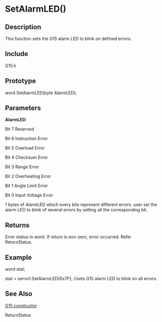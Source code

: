 # SetAlarmLED() #

## Description ##
This function sets the G15 alarm LED to blink on defined errors.

## Include ##
G15.h

## Prototype ##
word SetAlarmLED(byte AlarmLED);

## Parameters ##
**AlarmLED**:

Bit 7	Reserved

Bit 6	Instruction Error

Bit 5	Overload Error

Bit 4	Checksum Error

Bit 3	Range Error

Bit 2	Overheating Error

Bit 1	Angle Limit Error

Bit 0	Input Voltage Error


1 bytes of AlarmLED which every bits represent different errors. user set the alarm LED to blink of several errors by setting all the corresponding bit.



## Returns ##
Error status in word. If return is non-zero, error occurred. Refer ReturnStatus.

## Example ##
word stat;

stat = servo1.SetAlarmLED(0x7F);  //sets G15 alarm LED to blink on all errors.

## See Also ##
[G15 constructor](http://code.google.com/p/cytron-g15-shield/wiki/G15)


ReturnStatus